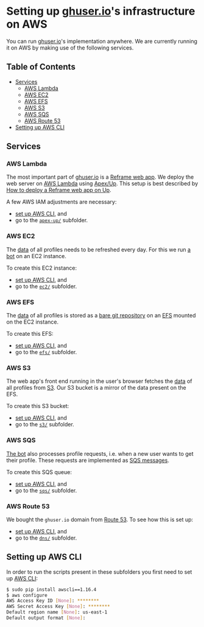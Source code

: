 # Setting up [ghuser.io](https://ghuser.io)'s infrastructure on AWS

You can run [ghuser.io](https://ghuser.io)'s implementation anywhere. We are currently running it on
AWS by making use of the following services.

## Table of Contents

<!-- toc -->

- [Services](#services)
  * [AWS Lambda](#aws-lambda)
  * [AWS EC2](#aws-ec2)
  * [AWS EFS](#aws-efs)
  * [AWS S3](#aws-s3)
  * [AWS SQS](#aws-sqs)
  * [AWS Route 53](#aws-route-53)
- [Setting up AWS CLI](#setting-up-aws-cli)

<!-- tocstop -->

## Services

### AWS Lambda

The most important part of [ghuser.io](https://ghuser.io) is a [Reframe web app](../reframe). We
deploy the web server on [AWS Lambda](https://docs.aws.amazon.com/lambda/latest/dg/welcome.html)
using [Apex/Up](https://up.docs.apex.sh/). This setup is best described by
[How to deploy a Reframe web app on Up](https://github.com/AurelienLourot/reframe-on-up).

A few AWS IAM adjustments are necessary:
* [set up AWS CLI](#setting-up-aws-cli), and
* go to the [`apex-up/`](apex-up/) subfolder.

### AWS EC2

The [data](https://github.com/ghuser-io/db) of all profiles needs to be refreshed every day. For
this we run [a bot](https://github.com/ghuser-io/db/blob/master/fetchBot) on an EC2 instance.

To create this EC2 instance:
* [set up AWS CLI](#setting-up-aws-cli), and
* go to the [`ec2/`](ec2/) subfolder.

### AWS EFS

The [data](https://github.com/ghuser-io/db) of all profiles is stored as a
[bare git repository](http://www.saintsjd.com/2011/01/what-is-a-bare-git-repository/) on an
[EFS](https://docs.aws.amazon.com/AWSEC2/latest/UserGuide/AmazonEFS.html) mounted on the EC2
instance.

To create this EFS:
* [set up AWS CLI](#setting-up-aws-cli), and
* go to the [`efs/`](efs/) subfolder.

### AWS S3

The web app's front end running in the user's browser fetches the
[data](https://github.com/ghuser-io/db) of all profiles from
[S3](https://docs.aws.amazon.com/AmazonS3/latest/dev/cors.html). Our S3 bucket is a mirror of the
data present on the EFS.

To create this S3 bucket:
* [set up AWS CLI](#setting-up-aws-cli), and
* go to the [`s3/`](s3/) subfolder.

### AWS SQS

[The bot](https://github.com/ghuser-io/db/blob/master/fetchBot) also processes profile requests,
i.e. when a new user wants to get their profile. These requests are implemented as
[SQS messages](https://docs.aws.amazon.com/AWSSimpleQueueService/latest/SQSDeveloperGuide/welcome.html).

To create this SQS queue:
* [set up AWS CLI](#setting-up-aws-cli), and
* go to the [`sqs/`](sqs/) subfolder.

### AWS Route 53

We bought the `ghuser.io` domain from [Route 53](https://aws.amazon.com/route53/).
To see how this is set up:
* [set up AWS CLI](#setting-up-aws-cli), and
* go to the [`dns/`](dns/) subfolder.

## Setting up AWS CLI

In order to run the scripts present in these subfolders you first need to set up
[AWS CLI](https://aws.amazon.com/cli):

```bash
$ sudo pip install awscli==1.16.4
$ aws configure
AWS Access Key ID [None]: ********
AWS Secret Access Key [None]: ********
Default region name [None]: us-east-1
Default output format [None]:
```
